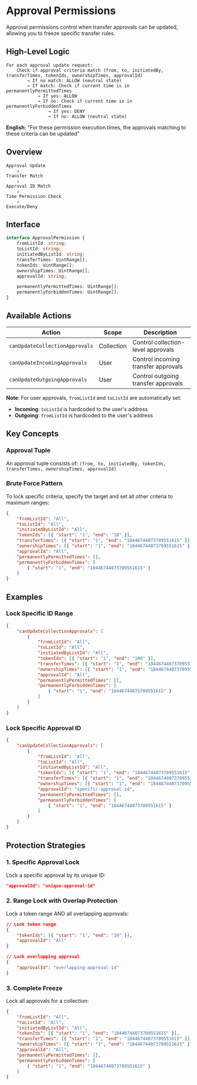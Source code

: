 # Approval Permissions

Approval permissions control when transfer approvals can be updated, allowing you to freeze specific transfer rules.

## High-Level Logic

```
For each approval update request:
    Check if approval criteria match (from, to, initiatedBy, transferTimes, tokenIds, ownershipTimes, approvalId)
        → If no match: ALLOW (neutral state)
        → If match: Check if current time is in permanentlyPermittedTimes
            → If yes: ALLOW
            → If no: Check if current time is in permanentlyForbiddenTimes
                → If yes: DENY
                → If no: ALLOW (neutral state)
```

**English**: "For these permission execution times, the approvals matching to these criteria can be updated"

## Overview

```
Approval Update
    ↓
Transfer Match
    ↓
Approval ID Match
    ↓
Time Permission Check
    ↓
Execute/Deny
```

## Interface

```typescript
interface ApprovalPermission {
    fromListId: string;
    toListId: string;
    initiatedByListId: string;
    transferTimes: UintRange[];
    tokenIds: UintRange[];
    ownershipTimes: UintRange[];
    approvalId: string;

    permanentlyPermittedTimes: UintRange[];
    permanentlyForbiddenTimes: UintRange[];
}
```

## Available Actions

| Action                         | Scope      | Description                         |
| ------------------------------ | ---------- | ----------------------------------- |
| `canUpdateCollectionApprovals` | Collection | Control collection-level approvals  |
| `canUpdateIncomingApprovals`   | User       | Control incoming transfer approvals |
| `canUpdateOutgoingApprovals`   | User       | Control outgoing transfer approvals |

**Note**: For user approvals, `fromListId` and `toListId` are automatically set:

-   **Incoming**: `toListId` is hardcoded to the user's address
-   **Outgoing**: `fromListId` is hardcoded to the user's address

## Key Concepts

### Approval Tuple

An approval tuple consists of: `(from, to, initiatedBy, tokenIds, transferTimes, ownershipTimes, approvalId)`

### Brute Force Pattern

To lock specific criteria, specify the target and set all other criteria to maximum ranges:

```json
{
    "fromListId": "All",
    "toListId": "All",
    "initiatedByListId": "All",
    "tokenIds": [{ "start": "1", "end": "10" }],
    "transferTimes": [{ "start": "1", "end": "18446744073709551615" }],
    "ownershipTimes": [{ "start": "1", "end": "18446744073709551615" }],
    "approvalId": "All",
    "permanentlyPermittedTimes": [],
    "permanentlyForbiddenTimes": [
        { "start": "1", "end": "18446744073709551615" }
    ]
}
```

## Examples

### Lock Specific ID Range

```json
{
    "canUpdateCollectionApprovals": [
        {
            "fromListId": "All",
            "toListId": "All",
            "initiatedByListId": "All",
            "tokenIds": [{ "start": "1", "end": "100" }],
            "transferTimes": [{ "start": "1", "end": "18446744073709551615" }],
            "ownershipTimes": [{ "start": "1", "end": "18446744073709551615" }],
            "approvalId": "All",
            "permanentlyPermittedTimes": [],
            "permanentlyForbiddenTimes": [
                { "start": "1", "end": "18446744073709551615" }
            ]
        }
    ]
}
```

### Lock Specific Approval ID

```json
{
    "canUpdateCollectionApprovals": [
        {
            "fromListId": "All",
            "toListId": "All",
            "initiatedByListId": "All",
            "tokenIds": [{ "start": "1", "end": "18446744073709551615" }],
            "transferTimes": [{ "start": "1", "end": "18446744073709551615" }],
            "ownershipTimes": [{ "start": "1", "end": "18446744073709551615" }],
            "approvalId": "specific-approval-id",
            "permanentlyPermittedTimes": [],
            "permanentlyForbiddenTimes": [
                { "start": "1", "end": "18446744073709551615" }
            ]
        }
    ]
}
```

## Protection Strategies

### 1. Specific Approval Lock

Lock a specific approval by its unique ID:

```json
"approvalId": "unique-approval-id"
```

### 2. Range Lock with Overlap Protection

Lock a token range AND all overlapping approvals:

```json
// Lock token range
{
    "tokenIds": [{ "start": "1", "end": "10" }],
    "approvalId": "All"
}

// Lock overlapping approval
{
    "approvalId": "overlapping-approval-id"
}
```

### 3. Complete Freeze

Lock all approvals for a collection:

```json
{
    "fromListId": "All",
    "toListId": "All",
    "initiatedByListId": "All",
    "tokenIds": [{ "start": "1", "end": "18446744073709551615" }],
    "transferTimes": [{ "start": "1", "end": "18446744073709551615" }],
    "ownershipTimes": [{ "start": "1", "end": "18446744073709551615" }],
    "approvalId": "All",
    "permanentlyPermittedTimes": [],
    "permanentlyForbiddenTimes": [
        { "start": "1", "end": "18446744073709551615" }
    ]
}
```
